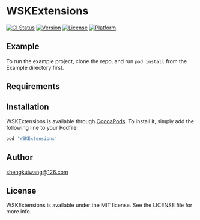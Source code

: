 # WSKExtensions

[![CI Status](https://img.shields.io/travis/370969280@qq.com/WSKExtensions.svg?style=flat)](https://travis-ci.org/370969280@qq.com/WSKExtensions)
[![Version](https://img.shields.io/cocoapods/v/WSKExtensions.svg?style=flat)](https://cocoapods.org/pods/WSKExtensions)
[![License](https://img.shields.io/cocoapods/l/WSKExtensions.svg?style=flat)](https://cocoapods.org/pods/WSKExtensions)
[![Platform](https://img.shields.io/cocoapods/p/WSKExtensions.svg?style=flat)](https://cocoapods.org/pods/WSKExtensions)

## Example

To run the example project, clone the repo, and run `pod install` from the Example directory first.

## Requirements

## Installation

WSKExtensions is available through [CocoaPods](https://cocoapods.org). To install
it, simply add the following line to your Podfile:

```ruby
pod 'WSKExtensions'
```

## Author

shengkuiwang@126.com

## License

WSKExtensions is available under the MIT license. See the LICENSE file for more info.
